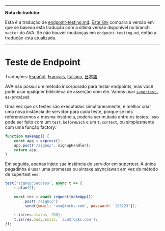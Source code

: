 ___
**Nota do tradutor**

Esta é a tradução de [endpoint-testing.md](https://github.com/sindresorhus/ava/blob/master/docs/recipes/endpoint-testing.md). [Este link](https://github.com/sindresorhus/ava/compare/0e6db13a918f0116927299271d91fff590328cb9...master) compara a versão em que se baseou esta tradução com a última versão disponível no branch `master` do AVA. Se não houver mudanças em `endpoint-testing.md`, então a tradução está atualizada.
___

# Teste de Endpoint

Traduções: [Español](https://github.com/sindresorhus/ava-docs/blob/master/es_ES/docs/recipes/endpoint-testing.md), [Français](endpoint-testing.md), [Italiano](https://github.com/sindresorhus/ava-docs/blob/master/it_IT/recipes/endpoint-testing.md), [日本語](https://github.com/sindresorhus/ava-docs/blob/master/ja_JP/docs/recipes/endpoint-testing.md)

AVA não possui um método incorporado para testar endpoints, mas você pode usar qualquer biblioteca de asserção com ele. Vamos usar [`supertest-as-promised`](https://github.com/WhoopInc/supertest-as-promised).

Uma vez que os testes são executados simultaneamente, é melhor criar uma nova instância de servidor para cada teste, porque se nós referenciarmos a mesma instância, poderia ser mutada entre os testes. Isso pode ser feito com um `test.beforeEach` e um `t.context`, ou simplesmente com uma função factory:

```js
function makeApp() {
	const app = express();
	app.post('/signup', signupHandler);
	return app;
}
```

Em seguida, apenas injete sua instância de servidor em supertest. A única pegadinha é usar uma promessa ou sintaxe async/await em vez do método de supertest `end`:

```js
test('signup:Success', async t => {
	t.plan(2);

	const res = await request(makeApp())
		.post('/signup')
		.send({email: 'ava@rocks.com', password: '123123'});

	t.is(res.status, 200);
	t.is(res.body.email, 'ava@rocks.com');
});
```
